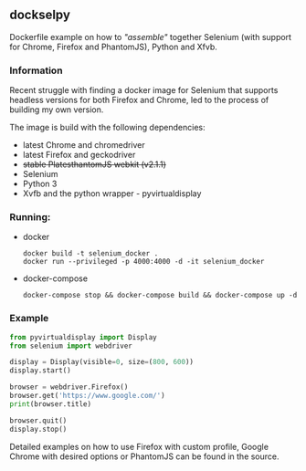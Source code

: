 ## dockselpy

Dockerfile example on how to *"assemble"* together Selenium (with support for Chrome, Firefox and PhantomJS), Python and Xfvb.

### Information

Recent struggle with finding a docker image for Selenium that supports headless versions for both Firefox and Chrome, 
led to the process of building my own version.

The image is build with the following dependencies:
- latest Chrome and chromedriver
- latest Firefox and geckodriver
- ~~stable PlatesthantomJS webkit (v2.1.1)~~
- Selenium
- Python 3
- Xvfb and the python wrapper - pyvirtualdisplay


### Running:

- docker
    ```
    docker build -t selenium_docker .
    docker run --privileged -p 4000:4000 -d -it selenium_docker 
    ```

- docker-compose

    ```
    docker-compose stop && docker-compose build && docker-compose up -d
    ```
    
    
### Example

```python
from pyvirtualdisplay import Display
from selenium import webdriver

display = Display(visible=0, size=(800, 600))
display.start()

browser = webdriver.Firefox()
browser.get('https://www.google.com/')
print(browser.title)

browser.quit()
display.stop()

```

Detailed examples on how to use Firefox with custom profile, Google Chrome with desired options or PhantomJS can be found in the source.
